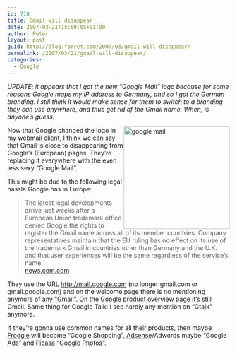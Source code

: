 ```yaml
---
id: 718
title: Gmail will disappear
date: 2007-03-21T15:09:05+01:00
author: Peter
layout: post
guid: http://blog.forret.com/2007/03/gmail-will-disappear/
permalink: /2007/03/21/gmail-will-disappear/
categories:
  - Google
---
```

_UPDATE: it appears that I got the new &#8220;Google Mail&#8221; logo because for some reasons Google maps my IP address to Germany, and so I got the German branding. I still think it would make sense for them to switch to a branding they can use anywhere, and thus get rid of the Gmail name. When, is anyone&#8217;s guess._

[<img loading="lazy" style="float :right" src="http://farm1.static.flickr.com/187/429274072_3e686577a1_m.jpg" width="240" height="232" alt="google mail" />](http://www.flickr.com/photos/pforret/429274072/ "Photo Sharing") Now that Google changed the logo in my webmail client, I think we can say that Gmail is close to disappearing from Google&#8217;s (European) pages. They&#8217;re replacing it everywhere with the even less sexy &#8220;Google Mail&#8221;.

This might be due to the following legal hassle Google has in Europe:

> The latest legal developments arrive just weeks after a European Union trademark office denied Google the rights to register the Gmail name across all of its member countries. Company representatives maintain that the EU ruling has no effect on its use of the trademark Gmail in countries other than Germany and the U.K. and that user experiences will be the same regardless of the service&#8217;s name.  
> [news.com.com](http://news.com.com/2100-1030_3-6161865.html)

They use the URL http://mail.google.com (no longer gmail.com or gmail.google.com) and on the welcome page there is no mentioning anymore of any &#8220;Gmail&#8221;. On the [Google product overview](http://www.google.com/intl/en/options/) page it&#8217;s still Gmail. Same thing for Google Talk: I see hardly any mention on &#8220;Gtalk&#8221; anymore.

If they&#8217;re gonna use common names for all their products, then maybe [Froogle](http://froogle.google.com) will become &#8220;Google Shopping&#8221;, [Adsense](http://www.google.com/ads/)/Adwords maybe &#8220;Google Ads&#8221; and [Picasa](http://picasa.google.com) &#8220;Google Photos&#8221;.